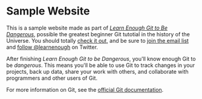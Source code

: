 # Sample Website

This is a sample website made as part of [*Learn Enough Git to Be Dangerous*](http://learnenough.com/git-tutorial), possible the greatest beginner Git tutotial in the history of the Universe. You should totally [check it out](http://learnenough.com/git-tutorial), and be sure to [join the email list](http://learnenough.com/#email_list) and
[follow @learnenough](http://twitter.com/learnenough) on Twitter.

After finishing *Learn Enough Git to be Dangerous*, you'll know enough Git to be *dangerous*. This means you'll be able to use Git to track changes in your projects, back up data, share your work with others, and collaborate with programmers and other users of  Git.

For more information on Git, see the [official Git documentation](https://git-scm.com/).
